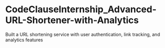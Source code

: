 # CodeClauseInternship_Advanced-URL-Shortener-with-Analytics
 Built a URL shortening service with user authentication, link tracking, and analytics  features

